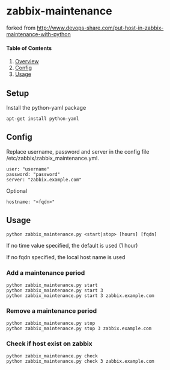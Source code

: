 # zabbix-maintenance

forked from http://www.devops-share.com/put-host-in-zabbix-maintenance-with-python

#### Table of Contents

1. [Overview](#overview)
2. [Config](#config)
3. [Usage](#usage)

## Setup

Install the python-yaml package
```
apt-get install python-yaml
```

## Config

Replace username, password and server in the config file /etc/zabbix/zabbix_maintenance.yml.

```
user: "username"
password: "password"
server: "zabbix.example.com"
```
Optional
```
hostname: "<fqdn>"
```


## Usage

```
python zabbix_maintenance.py <start|stop> [hours] [fqdn] 
```
If no time value specified, the default is used (1 hour)

If no fqdn specified, the local host name is used

### Add a maintenance period

```
python zabbix_maintenance.py start
python zabbix_maintenance.py start 3
python zabbix_maintenance.py start 3 zabbix.example.com
```

### Remove a maintenance period

```
python zabbix_maintenance.py stop
python zabbix_maintenance.py stop 3 zabbix.example.com
```

### Check if host exist on zabbix

```
python zabbix_maintenance.py check
python zabbix_maintenance.py check 3 zabbix.example.com
```
